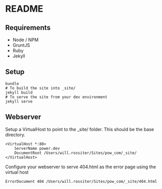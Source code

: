 # README

## Requirements

- Node / NPM
- GruntJS
- Ruby
- Jekyll

## Setup

    bundle
    # To build the site into _site/
    jekyll build
    # To serve the site from your dev environment
    jekyll serve

## Webserver

Setup a VirtualHost to point to the _site/ folder. This should be the base
directory.

	<VirtualHost *:80>
		ServerName power.dev
		DocumentRoot /Users/will.rossiter/Sites/pow_com/_site/
	</VirtualHost>

Configure your webserver to serve 404.html as the error page using the virtual
host

	ErrorDocument 404 /Users/will.rossiter/Sites/pow_com/_site/404.html
